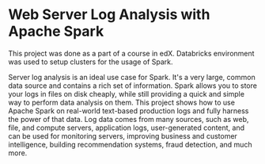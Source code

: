 # Web Server Log Analysis with Apache Spark

This project was done as a part of a course in edX. Databricks environment was used to setup clusters for the usage of Spark.

Server log analysis is an ideal use case for Spark.  It's a very large, common data source and contains a rich set of information. Spark allows you to store your logs in files on disk cheaply, while still providing a quick and simple way to perform data analysis on them.  This project shows how to use Apache Spark on real-world text-based production logs and fully harness the power of that data.  Log data comes from many sources, such as web, file, and compute servers, application logs, user-generated content,  and can be used for monitoring servers, improving business and customer intelligence, building recommendation systems, fraud detection, and much more.
